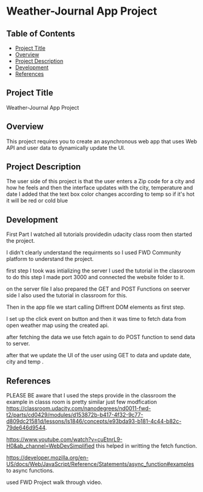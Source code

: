 # Weather-Journal App Project
## Table of Contents
- [Project Title](#project-title)
- [Overview](#Overview)
- [Project Description](#project-description)
- [Development](#development)
- [References](#references)

## Project Title
Weather-Journal App Project
## Overview
This project requires you to create an asynchronous web app that uses Web API and user data to dynamically update the UI. 
 ## Project Description
 The user side of this project is that the user enters a Zip code for a city and how he feels and then the interface updates with the city, temperature and date
 I added that the text box color changes according to temp so if it's hot it will be red or cold blue

## Development
 First Part I watched all tutorials providedin udacity class room then started the project.

 I didn't clearly understand the requirments so I used FWD Community platform to understand the project.

 first step I took was intializing the server I used the tutorial in the classroom to do this step I made port 3000 and connected the website folder to it.

 on the server file I also prepared the GET and POST Functions on seerver side I also used the tutorial in classroom for this.

 Then in the app file we start calling Diffrent DOM elements as first step.

 I set up the click event on button and then it was time to fetch data from open weather map using the created api.

 after fetching the data we use fetch again to do POST function to send data to server.

 after that we update the UI of the user using GET to data and update date, city and temp .


## References
PLEASE BE aware that I used the steps provide in the classroom the example in classs room is pretty similar just few modfication https://classroom.udacity.com/nanodegrees/nd0011-fwd-t2/parts/cd0429/modules/d153872b-b417-4f32-9c77-d809dc21581d/lessons/ls1846/concepts/e93bda93-b181-4c44-b82c-79de646d9544.

https://www.youtube.com/watch?v=cuEtnrL9-H0&ab_channel=WebDevSimplified this helped in writting the fetch function.

https://developer.mozilla.org/en-US/docs/Web/JavaScript/Reference/Statements/async_function#examples to async functions.

used FWD Project walk through video.




